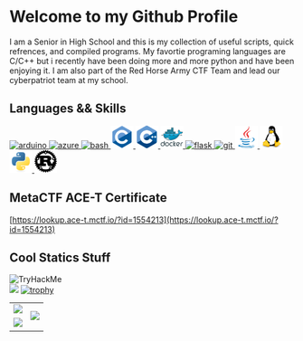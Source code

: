 # Welcome to my Github Profile
I am a Senior in High School and this is my collection of useful scripts, quick refrences, and compiled programs. My favortie programing languages are C/C++ but i recently have been doing more and more python and have been enjoying it. I am also part of the Red Horse Army CTF Team and lead our cyberpatriot team at my school.
## Languages && Skills
<p align="left"> <a href="https://www.arduino.cc/" target="_blank" rel="noreferrer"> <img src="https://cdn.worldvectorlogo.com/logos/arduino-1.svg" alt="arduino" width="40" height="40"/> </a> <a href="https://azure.microsoft.com/en-in/" target="_blank" rel="noreferrer"> <img src="https://www.vectorlogo.zone/logos/microsoft_azure/microsoft_azure-icon.svg" alt="azure" width="40" height="40"/> </a> <a href="https://www.gnu.org/software/bash/" target="_blank" rel="noreferrer"> <img src="https://www.vectorlogo.zone/logos/gnu_bash/gnu_bash-icon.svg" alt="bash" width="40" height="40"/> </a> <a href="https://www.cprogramming.com/" target="_blank" rel="noreferrer"> <img src="https://raw.githubusercontent.com/devicons/devicon/master/icons/c/c-original.svg" alt="c" width="40" height="40"/> </a> <a href="https://www.w3schools.com/cpp/" target="_blank" rel="noreferrer"> <img src="https://raw.githubusercontent.com/devicons/devicon/master/icons/cplusplus/cplusplus-original.svg" alt="cplusplus" width="40" height="40"/> </a> <a href="https://www.docker.com/" target="_blank" rel="noreferrer"> <img src="https://raw.githubusercontent.com/devicons/devicon/master/icons/docker/docker-original-wordmark.svg" alt="docker" width="40" height="40"/> </a> <a href="https://flask.palletsprojects.com/" target="_blank" rel="noreferrer"> <img src="https://www.vectorlogo.zone/logos/pocoo_flask/pocoo_flask-icon.svg" alt="flask" width="40" height="40"/> </a> <a href="https://git-scm.com/" target="_blank" rel="noreferrer"> <img src="https://www.vectorlogo.zone/logos/git-scm/git-scm-icon.svg" alt="git" width="40" height="40"/> </a> <a href="https://www.java.com" target="_blank" rel="noreferrer"> <img src="https://raw.githubusercontent.com/devicons/devicon/master/icons/java/java-original.svg" alt="java" width="40" height="40"/> </a> <a href="https://www.linux.org/" target="_blank" rel="noreferrer"> <img src="https://raw.githubusercontent.com/devicons/devicon/master/icons/linux/linux-original.svg" alt="linux" width="40" height="40"/> </a> <a href="https://www.python.org" target="_blank" rel="noreferrer"> <img src="https://raw.githubusercontent.com/devicons/devicon/master/icons/python/python-original.svg" alt="python" width="40" height="40"/> </a> <a href="https://www.rust-lang.org" target="_blank" rel="noreferrer"> <img src="https://raw.githubusercontent.com/devicons/devicon/master/icons/rust/rust-plain.svg" alt="rust" width="40" height="40"/> </a> </p>

## MetaCTF ACE-T Certificate

[https://lookup.ace-t.mctf.io/?id=1554213](https://lookup.ace-t.mctf.io/?id=1554213)

## Cool Statics Stuff
<img src="https://tryhackme-badges.s3.amazonaws.com/glombo.png" alt="TryHackMe"><br>
![](https://komarev.com/ghpvc/?username=SGlombicki&color=red)
[![trophy](https://github-profile-trophy.vercel.app/?username=SGlombicki&theme=gruvbox&column=-1&no-frame=true&margin-w=13&title=MultiLanguage,Stars,Followers,Repositories,Experience,Commits,PullRequest,Issues,Organizations)](https://github.com/ryo-ma/github-profile-trophy)
<table class="tg" cellspacing="0" cellpadding="0" style="border:none;">
  <tr style="border:none;">
    <td class="tg-0pky" style="border:none;">
      <img src="https://github-readme-streak-stats.herokuapp.com?user=SGlombicki&theme=gruvbox&hide_border=true" />
    </td>
    <td class="tg-0pky" rowspan="2" style="border:none;">
      <img src="https://github-readme-stats.vercel.app/api/top-langs/?username=SGlombicki&theme=gruvbox&hide_border=true&langs_count=8" />
    </td>
  </tr>
  <tr style="border:none;">
    <td class="tg-0pky" style="border:none;">
      <img src="https://github-readme-stats.vercel.app/api?username=SGlombicki&show_icons=true&theme=gruvbox&hide_border=true" />
    </td>
  </tr>
</table>
